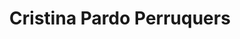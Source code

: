---
title: "Cristina Pardo Perruquers"
url: /granollers/cristina-pardo-perruquers/
shop: Friseur
---